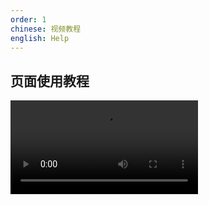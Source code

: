 ```yaml
---
order: 1
chinese: 视频教程
english: Help
---
```


<style>
.help{
  position: relative;
  height: 592px;
  width: 1000px;
  margin: 40px 0;
}
</style>

## 页面使用教程

<video src="https://os.alipayobjects.com/rmsportal/FNfjXfcKKBlwaPg.mp4" className="help"/>


## 拼接页面使用教程

敬请期待

> 如需帮助可在 [反馈与建议](https://github.com/ant-motion/ant-motion/issues) 里提交；
